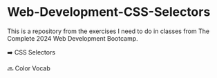 # Web-Development-CSS-Selectors

This is a repository from the exercises I need to do in classes from The Complete 2024 Web Development Bootcamp.

➡️ CSS Selectors

🔜 Color Vocab
